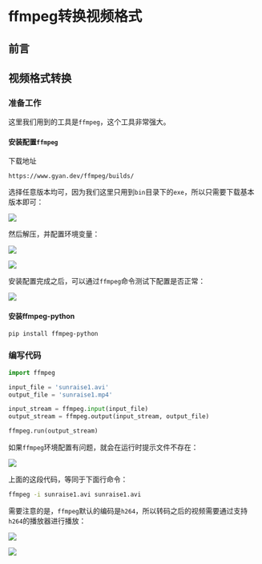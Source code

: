 # ffmpeg转换视频格式

## 前言


## 视频格式转换

### 准备工作

这里我们用到的工具是`ffmpeg`，这个工具非常强大。

#### 安装配置`ffmpeg`



下载地址
```
https://www.gyan.dev/ffmpeg/builds/
```
选择任意版本均可，因为我们这里只用到`bin`目录下的`exe`，所以只需要下载基本版本即可：

![](https://syske-pic-bed.oss-cn-hangzhou.aliyuncs.com/imgs/20231003091119.png)

然后解压，并配置环境变量：

![](https://syske-pic-bed.oss-cn-hangzhou.aliyuncs.com/imgs/20231003091322.png)

![](https://syske-pic-bed.oss-cn-hangzhou.aliyuncs.com/imgs/20231003091441.png)

安装配置完成之后，可以通过`ffmpeg`命令测试下配置是否正常：

![](https://syske-pic-bed.oss-cn-hangzhou.aliyuncs.com/imgs/20231003091935.png)


#### 安装ffmpeg-python

```sh
pip install ffmpeg-python
```

### 编写代码

```python
import ffmpeg

input_file = 'sunraise1.avi'
output_file = 'sunraise1.mp4'

input_stream = ffmpeg.input(input_file)
output_stream = ffmpeg.output(input_stream, output_file)

ffmpeg.run(output_stream)
```

如果`ffmpeg`环境配置有问题，就会在运行时提示文件不存在：

![](https://syske-pic-bed.oss-cn-hangzhou.aliyuncs.com/imgs/20231003091806.png)

上面的这段代码，等同于下面行命令：
```sh
ffmpeg -i sunraise1.avi sunraise1.avi
```

需要注意的是，`ffmpeg`默认的编码是`h264`，所以转码之后的视频需要通过支持`h264`的播放器进行播放：

![](https://syske-pic-bed.oss-cn-hangzhou.aliyuncs.com/imgs/20231003092312.png)

![](https://syske-pic-bed.oss-cn-hangzhou.aliyuncs.com/imgs/20231003092447.png)